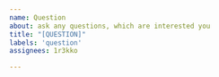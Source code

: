 ```yaml
---
name: Question
about: ask any questions, which are interested you
title: "[QUESTION]"
labels: 'question'
assignees: 1r3kko

---
```



